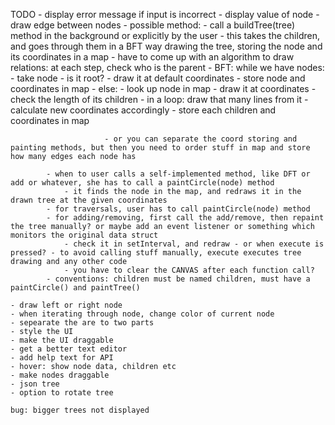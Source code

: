 TODO
    - display error message if input is incorrect
    - display value of node
    - draw edge between nodes
        - possible method:
            - call a buildTree(tree) method in the background or explicitly by the user
            - this takes the children, and goes through them in a BFT way drawing the tree, storing the node and its coordinates in a map
                - have to come up with an algorithm to draw relations: at each step, check who is the parent
                    - BFT:
                        while we have nodes:
                            - take node
                            - is it root?
                                - draw it at default coordinates
                                - store node and coordinates in map
                            - else:
                                - look up node in map
                                - draw it at coordinates
                            - check the length of its children
                            - in a loop: draw that many lines from it
                                - calculate new coordinates accordingly
                                - store each children and coordinates in map

                         - or you can separate the coord storing and painting methods, but then you need to order stuff in map and store how many edges each node has

            - when to user calls a self-implemented method, like DFT or add or whatever, she has to call a paintCircle(node) method
                - it finds the node in the map, and redraws it in the drawn tree at the given coordinates
            - for traversals, user has to call paintCircle(node) method
            - for adding/removing, first call the add/remove, then repaint the tree manually? or maybe add an event listener or something which monitors the original data struct
                - check it in setInterval, and redraw - or when execute is pressed? - to avoid calling stuff manually, execute executes tree drawing and any other code
                - you have to clear the CANVAS after each function call?
            - conventions: children must be named children, must have a paintCircle() and paintTree()

    - draw left or right node
    - when iterating through node, change color of current node
    - sepearate the are to two parts
    - style the UI
    - make the UI draggable
    - get a better text editor
    - add help text for API
    - hover: show node data, children etc
    - make nodes draggable
    - json tree
    - option to rotate tree
    
    bug: bigger trees not displayed
